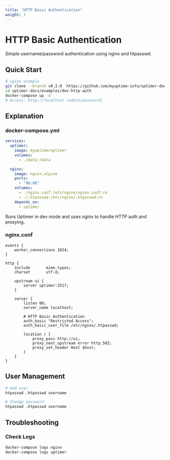 ```yaml
---
title: "HTTP Basic Authentication"
weight: 1
---
```


# HTTP Basic Authentication

Simple username/password authentication using nginx and htpasswd.

## Quick Start

```bash
# nginx example
git clone --branch v0.2.0  https://github.com/myuptime-info/uptimer-docs.git
cd uptimer-docs/examples/dev-http-auth
docker-compose up -d
# Access: http://localhost (admin/password)
```

## Explanation

### docker-compose.yml
```yaml
services:
  uptimer:
    image: myuptime/uptimer
    volumes:
      - ./data:/data

  nginx:
    image: nginx:alpine
    ports:
      - "80:80"
    volumes:
      - ./nginx.conf:/etc/nginx/nginx.conf:ro
      - ./.htpasswd:/etc/nginx/.htpasswd:ro
    depends_on:
      - uptimer 
```

Runs Uptimer in dev mode and uses nginx to handle HTTP auth and proxying.

### nginx.conf
```nginx
events {
    worker_connections 1024;
}

http {
    include       mime.types;
    charset       utf-8;

    upstream ui {
        server uptimer:2517;
    }

    server {
        listen 80;
        server_name localhost;

        # HTTP Basic Authentication
        auth_basic "Restricted Access";
        auth_basic_user_file /etc/nginx/.htpasswd;

        location / {
            proxy_pass http://ui;
            proxy_next_upstream error http_502;
            proxy_set_header Host $host;
        }
    }
} 
```

## User Management

```bash
# Add user
htpasswd .htpasswd username

# Change password
htpasswd .htpasswd username
```

## Troubleshooting

### Check Logs
```bash
docker-compose logs nginx
docker-compose logs uptimer
```
